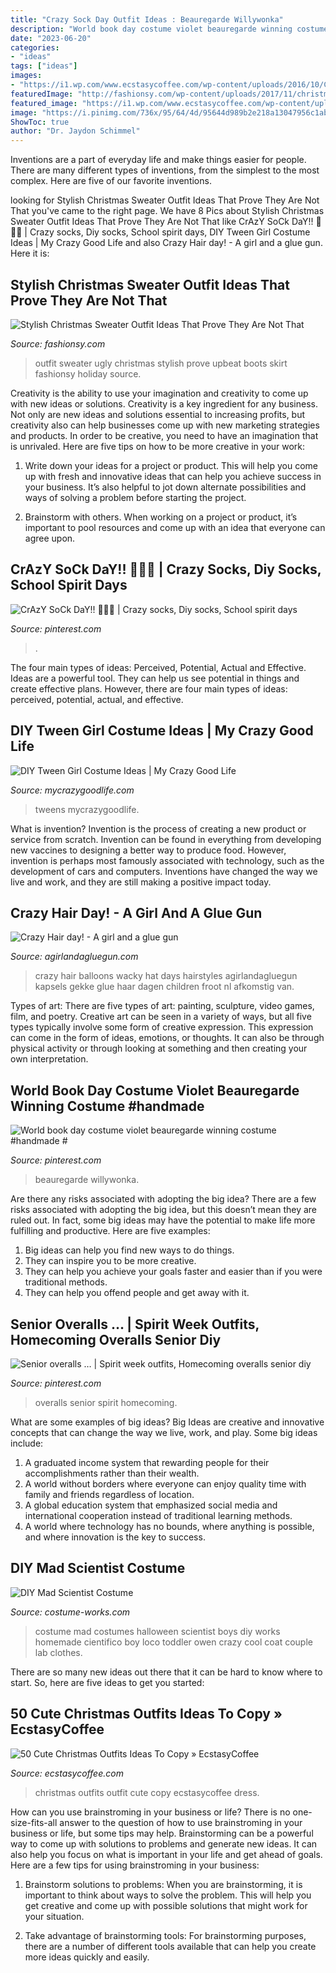 ```yaml
---
title: "Crazy Sock Day Outfit Ideas : Beauregarde Willywonka"
description: "World book day costume violet beauregarde winning costume #handmade #"
date: "2023-06-20"
categories:
- "ideas"
tags: ["ideas"]
images:
- "https://i1.wp.com/www.ecstasycoffee.com/wp-content/uploads/2016/10/Christmas-Outfit-Ideas-3.jpg"
featuredImage: "http://fashionsy.com/wp-content/uploads/2017/11/christmas-sweater-outfit-2-.jpg"
featured_image: "https://i1.wp.com/www.ecstasycoffee.com/wp-content/uploads/2016/10/Christmas-Outfit-Ideas-3.jpg"
image: "https://i.pinimg.com/736x/95/64/4d/95644d989b2e218a13047956c1abe714--senior-overalls-senior-year.jpg"
ShowToc: true
author: "Dr. Jaydon Schimmel"
---
```



Inventions are a part of everyday life and make things easier for people. There are many different types of inventions, from the simplest to the most complex. Here are five of our favorite inventions.

	

		
looking for Stylish Christmas Sweater Outfit Ideas That Prove They Are Not That you've came to the right page. We have 8 Pics about Stylish Christmas Sweater Outfit Ideas That Prove They Are Not That like CrAzY SoCk DaY!! 🧦🧦🧦 | Crazy socks, Diy socks, School spirit days, DIY Tween Girl Costume Ideas | My Crazy Good Life and also Crazy Hair day! - A girl and a glue gun. Here it is:
		
    
## Stylish Christmas Sweater Outfit Ideas That Prove They Are Not That

<img loading=lazy src="http://fashionsy.com/wp-content/uploads/2017/11/christmas-sweater-outfit-2-.jpg" onerror="this.onerror=null;this.src='https://tse2.mm.bing.net/th?id=OIP.oj--MQuyJtU6TURQAXkqtgHaLG&amp;pid=15.1';" alt="Stylish Christmas Sweater Outfit Ideas That Prove They Are Not That">

_Source: fashionsy.com_

>outfit sweater ugly christmas stylish prove upbeat boots skirt fashionsy holiday source. 

	

Creativity is the ability to use your imagination and creativity to come up with new ideas or solutions.
Creativity is a key ingredient for any business. Not only are new ideas and solutions essential to increasing profits, but creativity also can help businesses come up with new marketing strategies and products. In order to be creative, you need to have an imagination that is unrivaled. Here are five tips on how to be more creative in your work: 
1. Write down your ideas for a project or product. This will help you come up with fresh and innovative ideas that can help you achieve success in your business. It’s also helpful to jot down alternate possibilities and ways of solving a problem before starting the project. 

2. Brainstorm with others. When working on a project or product, it’s important to pool resources and come up with an idea that everyone can agree upon.

    
## CrAzY SoCk DaY!! 🧦🧦🧦 | Crazy Socks, Diy Socks, School Spirit Days

<img loading=lazy src="https://i.pinimg.com/736x/70/87/b6/7087b64ece3c9fe64eb16fecfd8c3e84.jpg" onerror="this.onerror=null;this.src='https://tse2.mm.bing.net/th?id=OIP.I8eQ48jHrPPeCJ2d5CLXPwHaJ3&amp;pid=15.1';" alt="CrAzY SoCk DaY!! 🧦🧦🧦 | Crazy socks, Diy socks, School spirit days">

_Source: pinterest.com_

>. 

	

The four main types of ideas: Perceived, Potential, Actual and Effective.
Ideas are a powerful tool. They can help us see potential in things and create effective plans. However, there are four main types of ideas: perceived, potential, actual, and effective.

    
## DIY Tween Girl Costume Ideas | My Crazy Good Life

<img loading=lazy src="https://mycrazygoodlife.com/wp-content/uploads/2014/09/TweenGirls.png" onerror="this.onerror=null;this.src='https://tse1.mm.bing.net/th?id=OIP.dwBj5TYtVa2MGh7Q8GsKnAHaLG&amp;pid=15.1';" alt="DIY Tween Girl Costume Ideas | My Crazy Good Life">

_Source: mycrazygoodlife.com_

>tweens mycrazygoodlife. 

	

What is invention?
Invention is the process of creating a new product or service from scratch. Invention can be found in everything from developing new vaccines to designing a better way to produce food. However, invention is perhaps most famously associated with technology, such as the development of cars and computers. Inventions have changed the way we live and work, and they are still making a positive impact today.

    
## Crazy Hair Day! - A Girl And A Glue Gun

<img loading=lazy src="https://www.agirlandagluegun.com/wp-content/uploads/2016/10/4b53efc6bc089fe7cfce61313c3d21fb.jpg" onerror="this.onerror=null;this.src='https://tse4.mm.bing.net/th?id=OIP.JIqXjhFOg2FnzLdRvJbxZgAAAA&amp;pid=15.1';" alt="Crazy Hair day! - A girl and a glue gun">

_Source: agirlandagluegun.com_

>crazy hair balloons wacky hat days hairstyles agirlandagluegun kapsels gekke glue haar dagen children froot nl afkomstig van. 

	

Types of art: There are five types of art: painting, sculpture, video games, film, and poetry.
Creative art can be seen in a variety of ways, but all five types typically involve some form of creative expression. This expression can come in the form of ideas, emotions, or thoughts. It can also be through physical activity or through looking at something and then creating your own interpretation.

    
## World Book Day Costume Violet Beauregarde Winning Costume #handmade #

<img loading=lazy src="https://s-media-cache-ak0.pinimg.com/736x/dc/58/cd/dc58cdf2d03a82942ecaf418933029ce.jpg" onerror="this.onerror=null;this.src='https://tse1.mm.bing.net/th?id=OIP.Wx5S8TxQFybCria8M-mzPwHaJ3&amp;pid=15.1';" alt="World book day costume violet beauregarde winning costume #handmade #">

_Source: pinterest.com_

>beauregarde willywonka. 

	

Are there any risks associated with adopting the big idea?
There are a few risks associated with adopting the big idea, but this doesn’t mean they are ruled out. In fact, some big ideas may have the potential to make life more fulfilling and productive. Here are five examples: 
1. Big ideas can help you find new ways to do things.
2. They can inspire you to be more creative.
3. They can help you achieve your goals faster and easier than if you were traditional methods.
4. They can help you offend people and get away with it.

    
## Senior Overalls … | Spirit Week Outfits, Homecoming Overalls Senior Diy

<img loading=lazy src="https://i.pinimg.com/736x/95/64/4d/95644d989b2e218a13047956c1abe714--senior-overalls-senior-year.jpg" onerror="this.onerror=null;this.src='https://tse4.mm.bing.net/th?id=OIP.WawqDVL1YPO-fZZUH_JIEwHaJ4&amp;pid=15.1';" alt="Senior overalls … | Spirit week outfits, Homecoming overalls senior diy">

_Source: pinterest.com_

>overalls senior spirit homecoming. 

	

What are some examples of big ideas?
Big Ideas are creative and innovative concepts that can change the way we live, work, and play. Some big ideas include: 
1. A graduated income system that rewarding people for their accomplishments rather than their wealth.
2. A world without borders where everyone can enjoy quality time with family and friends regardless of location.
3. A global education system that emphasized social media and international cooperation instead of traditional learning methods.
4. A world where technology has no bounds, where anything is possible, and where innovation is the key to success.

    
## DIY Mad Scientist Costume

<img loading=lazy src="https://photos.costume-works.com/full/mad_scientist4.jpg" onerror="this.onerror=null;this.src='https://tse1.mm.bing.net/th?id=OIP.nJo2e5po0-OuENISYBv46wHaJ3&amp;pid=15.1';" alt="DIY Mad Scientist Costume">

_Source: costume-works.com_

>costume mad costumes halloween scientist boys diy works homemade cientifico boy loco toddler owen crazy cool coat couple lab clothes. 

	

There are so many new ideas out there that it can be hard to know where to start. So, here are five ideas to get you started: 

    
## 50 Cute Christmas Outfits Ideas To Copy » EcstasyCoffee

<img loading=lazy src="https://i1.wp.com/www.ecstasycoffee.com/wp-content/uploads/2016/10/Christmas-Outfit-Ideas-3.jpg" onerror="this.onerror=null;this.src='https://tse3.mm.bing.net/th?id=OIP.AmzzVXast0nfmp4uDUD7xQHaLH&amp;pid=15.1';" alt="50 Cute Christmas Outfits Ideas To Copy » EcstasyCoffee">

_Source: ecstasycoffee.com_

>christmas outfits outfit cute copy ecstasycoffee dress. 

	

How can you use brainstroming in your business or life?
There is no one-size-fits-all answer to the question of how to use brainstroming in your business or life, but some tips may help. Brainstorming can be a powerful way to come up with solutions to problems and generate new ideas. It can also help you focus on what is important in your life and get ahead of goals. Here are a few tips for using brainstroming in your business: 
1. Brainstorm solutions to problems: When you are brainstorming, it is important to think about ways to solve the problem. This will help you get creative and come up with possible solutions that might work for your situation. 

2. Take advantage of brainstorming tools: For brainstorming purposes, there are a number of different tools available that can help you create more ideas quickly and easily.

